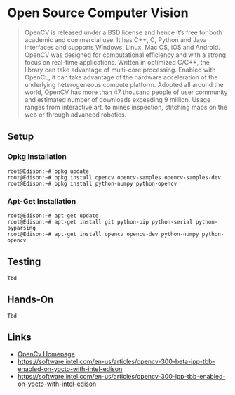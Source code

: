 Open Source Computer Vision
==

> OpenCV is released under a BSD license and hence it’s free for both academic and commercial use. It has C++, C, Python and Java interfaces and supports Windows, Linux, Mac OS, iOS and Android. OpenCV was designed for computational efficiency and with a strong focus on real-time applications. Written in optimized C/C++, the library can take advantage of multi-core processing. Enabled with OpenCL, it can take advantage of the hardware acceleration of the underlying heterogeneous compute platform. Adopted all around the world, OpenCV has more than 47 thousand people of user community and estimated number of downloads exceeding 9 million. Usage ranges from interactive art, to mines inspection, stitching maps on the web or through advanced robotics.

## Setup

### Opkg Installation
    root@Edison:~# opkg update
    root@Edison:~# opkg install opencv opencv-samples opencv-samples-dev
    root@Edison:~# opkg install python-numpy python-opencv

### Apt-Get Installation
    root@Edison:~# apt-get update
    root@Edison:~# apt-get install git python-pip python-serial python-pyparsing
    root@Edison:~# apt-get install opencv opencv-dev python-numpy python-opencv

## Testing

    Tbd

## Hands-On

    Tbd

## Links

- [OpenCv Homepage](http://opencv.org/)
- https://software.intel.com/en-us/articles/opencv-300-beta-ipp-tbb-enabled-on-yocto-with-intel-edison
- https://software.intel.com/en-us/articles/opencv-300-ipp-tbb-enabled-on-yocto-with-intel-edison